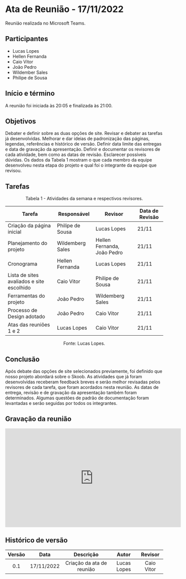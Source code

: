 # Ata de Reunião - 17/11/2022

Reunião realizada no Microsoft Teams.

## Participantes
- Lucas Lopes
- Hellen Fernanda
- Caio Vitor
- João Pedro
- Wildember Sales
- Philipe de Sousa


## Início e término
A reunião foi iniciada às 20:05 e finalizada às 21:00.


## Objetivos
Debater e definir sobre as duas opções de site. Revisar e debater as tarefas já desenvolvidas. Melhorar e dar ideias de padronização das páginas, legendas, referências e histórico de versão. Definir data limite das entregas e data de gravação da apresentação. Definir e documentar os revisores de cada atividade, bem como as datas de revisão. Esclarecer possíveis dúvidas. Os dados da Tabela 1 mostram o que cada membro da equipe desenvolveu nesta etapa do projeto e qual foi o integrante da equipe que revisou.


## Tarefas

<figcaption align="center">Tabela 1 - Atividades da semana e respectivos revisores.</figcaption>

| Tarefa | Responsável | Revisor | Data de Revisão |
| ---- | ---- | ---- | ---- |
| Criação da página inicial | Philipe de Sousa | Lucas Lopes | 21/11 |
| Planejamento do projeto | Wildemberg Sales | Hellen Fernanda, João Pedro | 21/11 |
| Cronograma | Hellen Fernanda | Lucas Lopes | 21/11 |
| Lista de sites avaliados e site escolhido | Caio Vitor | Philipe de Sousa | 21/11 |
| Ferramentas do projeto | João Pedro | Wildemberg Sales | 21/11 |
| Processo de Design adotado | João Pedro | Caio Vitor | 21/11 |
| Atas das reuniões 1 e 2 | Lucas Lopes | Caio Vitor | 21/11 |


<figcaption align="center">Fonte: Lucas Lopes.</figcaption>

## Conclusão
Após debate das opções de site selecionados previamente, foi definido que nosso projeto abordará sobre o Skoob. As atividades que já foram desenvolvidas receberam feedback breves e serão melhor revisadas pelos revisores de cada tarefa, que foram acordados nesta reunião. As datas de entrega, revisão e de gravação da apresentação também foram determinados. Algumas questões de padrão de documentação foram levantadas e serão seguidas por todos os integrantes.

## Gravação da reunião
<iframe width="560" height="315" src="https://www.youtube.com/embed/igtWYAk4Xi8?start=2" title="YouTube video player" frameborder="0" allow="accelerometer; autoplay; clipboard-write; encrypted-media; gyroscope; picture-in-picture" allowfullscreen></iframe>

## Histórico de versão
| Versão | Data | Descrição | Autor | Revisor |
| :----: | :--: | :-------: | :---: | :-----: |
| 0.1 | 17/11/2022 | Criação da ata de reunião | Lucas Lopes | Caio Vitor |